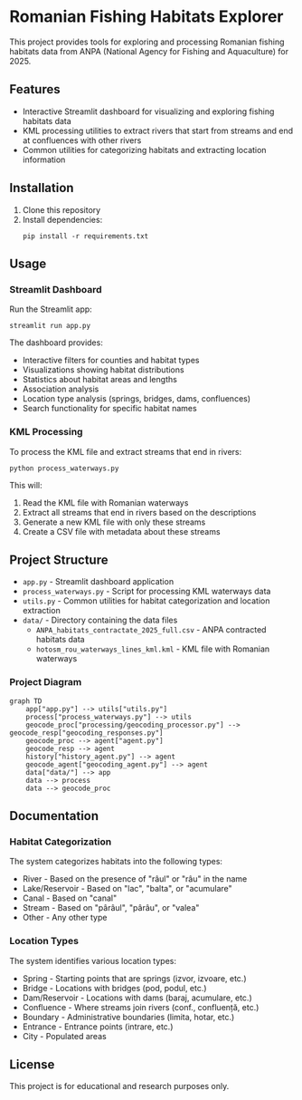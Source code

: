 # Romanian Fishing Habitats Explorer

This project provides tools for exploring and processing Romanian fishing habitats data from ANPA (National Agency for Fishing and Aquaculture) for 2025.

## Features

- Interactive Streamlit dashboard for visualizing and exploring fishing habitats data
- KML processing utilities to extract rivers that start from streams and end at confluences with other rivers
- Common utilities for categorizing habitats and extracting location information

## Installation

1. Clone this repository
2. Install dependencies:
   ```
   pip install -r requirements.txt
   ```

## Usage

### Streamlit Dashboard

Run the Streamlit app:
```
streamlit run app.py
```

The dashboard provides:
- Interactive filters for counties and habitat types
- Visualizations showing habitat distributions
- Statistics about habitat areas and lengths
- Association analysis
- Location type analysis (springs, bridges, dams, confluences)
- Search functionality for specific habitat names

### KML Processing

To process the KML file and extract streams that end in rivers:
```
python process_waterways.py
```

This will:
1. Read the KML file with Romanian waterways
2. Extract all streams that end in rivers based on the descriptions
3. Generate a new KML file with only these streams
4. Create a CSV file with metadata about these streams

## Project Structure

- `app.py` - Streamlit dashboard application
- `process_waterways.py` - Script for processing KML waterways data
- `utils.py` - Common utilities for habitat categorization and location extraction
- `data/` - Directory containing the data files
  - `ANPA_habitats_contractate_2025_full.csv` - ANPA contracted habitats data
  - `hotosm_rou_waterways_lines_kml.kml` - KML file with Romanian waterways

### Project Diagram

```mermaid
graph TD
    app["app.py"] --> utils["utils.py"]
    process["process_waterways.py"] --> utils
    geocode_proc["processing/geocoding_processor.py"] --> geocode_resp["geocoding_responses.py"]
    geocode_proc --> agent["agent.py"]
    geocode_resp --> agent
    history["history_agent.py"] --> agent
    geocode_agent["geocoding_agent.py"] --> agent
    data["data/"] --> app
    data --> process
    data --> geocode_proc
```


## Documentation

### Habitat Categorization

The system categorizes habitats into the following types:
- River - Based on the presence of "râul" or "râu" in the name
- Lake/Reservoir - Based on "lac", "balta", or "acumulare"
- Canal - Based on "canal"
- Stream - Based on "pârâul", "pârâu", or "valea"
- Other - Any other type

### Location Types

The system identifies various location types:
- Spring - Starting points that are springs (izvor, izvoare, etc.)
- Bridge - Locations with bridges (pod, podul, etc.)
- Dam/Reservoir - Locations with dams (baraj, acumulare, etc.)
- Confluence - Where streams join rivers (conf., confluență, etc.)
- Boundary - Administrative boundaries (limita, hotar, etc.)
- Entrance - Entrance points (intrare, etc.)
- City - Populated areas

## License

This project is for educational and research purposes only.
